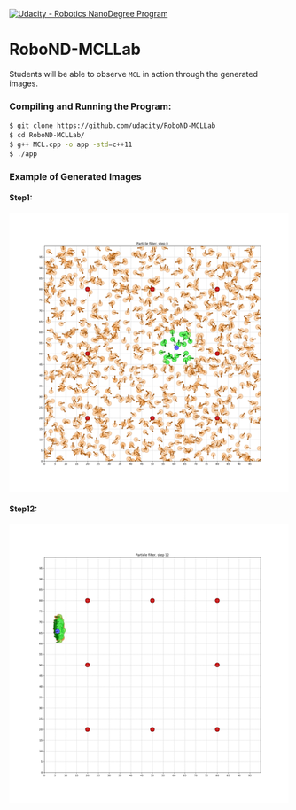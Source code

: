[![Udacity - Robotics NanoDegree Program](https://s3-us-west-1.amazonaws.com/udacity-robotics/Extra+Images/RoboND_flag.png)](https://www.udacity.com/robotics)

# RoboND-MCLLab
Students will be able to observe `MCL` in action through the generated images. 

### Compiling and Running the Program:
```sh
$ git clone https://github.com/udacity/RoboND-MCLLab
$ cd RoboND-MCLLab/
$ g++ MCL.cpp -o app -std=c++11
$ ./app
```
### Example of Generated Images
#### Step1:
![alt text](Step1.png)
#### Step12:
![alt text](Step12.png)

